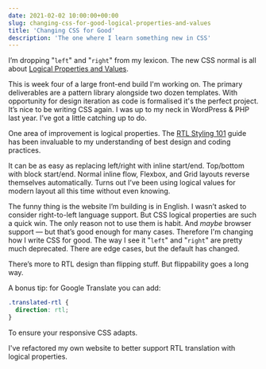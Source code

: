 ```yaml
---
date: 2021-02-02 10:00:00+00:00
slug: changing-css-for-good-logical-properties-and-values
title: 'Changing CSS for Good'
description: 'The one where I learn something new in CSS'
---
```

I’m dropping "`left`" and "`right`" from my lexicon. The new CSS normal is all about [Logical Properties and Values](https://developer.mozilla.org/en-US/docs/Web/CSS/CSS_Logical_Properties).

This is week four of a large front-end build I'm working on. The primary deliverables are a pattern library alongside two dozen templates. With opportunity for design iteration as code is formalised it's the perfect project. It’s nice to be writing CSS again. I was up to my neck in WordPress & PHP last year. I’ve got a little catching up to do.

One area of improvement is logical properties. The [RTL Styling 101](https://rtlstyling.com/posts/rtl-styling ) guide has been invaluable to my understanding of best design and coding practices.

It can be as easy as replacing left/right with inline start/end. Top/bottom with block start/end. Normal inline flow, Flexbox, and Grid layouts reverse themselves automatically. Turns out I’ve been using logical values for modern layout all this time without even knowing.

The funny thing is the website I’m building is in English. I wasn’t asked to consider right-to-left language support. But CSS logical properties are such a quick win. The only reason not to use them is habit. And *maybe* browser support — but that’s good enough for many cases. Therefore I'm changing how I write CSS for good. The way I see it "`left`" and "`right`" are pretty much deprecated. There are edge cases, but the default has changed.

There’s more to RTL design than flipping stuff. But flippability goes a long way.

A bonus tip: for Google Translate you can add:

```css
.translated-rtl {
  direction: rtl;
}
```

To ensure your responsive CSS adapts.

I've refactored my own website to better support RTL translation with logical properties.
